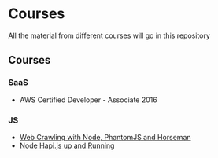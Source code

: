 # Courses
All the material from different courses will go in this repository

## Courses ##
### SaaS ###
 - AWS Certified Developer - Associate 2016

### JS ###
- [Web Crawling with Node, PhantomJS and Horseman](http://www.sitepoint.com/web-crawling-node-phantomjs-horseman/)
- [Node Hapi.js up and Running](https://egghead.io/lessons/node-js-hapi-js-up-and-running?series=introduction-to-node-servers-with-hapi-js)
